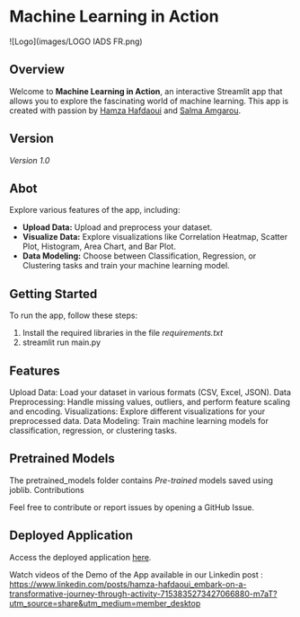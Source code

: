 # Machine Learning in Action

![Logo](images/LOGO IADS FR.png)

## Overview

Welcome to **Machine Learning in Action**, an interactive Streamlit app that allows you to explore the fascinating world of machine learning. This app is created with passion by [Hamza Hafdaoui](https://github.com/HAMZAUEST) and [Salma Amgarou](https://github.com/SalmaAmgarou).

## Version

*Version 1.0*

## Abot

Explore various features of the app, including:

- **Upload Data:** Upload and preprocess your dataset.
- **Visualize Data:** Explore visualizations like Correlation Heatmap, Scatter Plot, Histogram, Area Chart, and Bar Plot.
- **Data Modeling:** Choose between Classification, Regression, or Clustering tasks and train your machine learning model.

## Getting Started

To run the app, follow these steps: 
1. Install the required libraries in the file *requirements.txt*
2. streamlit run main.py

## Features

Upload Data: Load your dataset in various formats (CSV, Excel, JSON).
Data Preprocessing: Handle missing values, outliers, and perform feature scaling and encoding.
Visualizations: Explore different visualizations for your preprocessed data.
Data Modeling: Train machine learning models for classification, regression, or clustering tasks.


## Pretrained Models

The pretrained_models folder contains *Pre-trained* models saved using joblib.
Contributions

Feel free to contribute or report issues by opening a GitHub Issue.

## Deployed Application

Access the deployed application [here](https://aisd-hafdaoui-amgarou.streamlit.app/).

Watch videos of the Demo of the App available in our Linkedin post : https://www.linkedin.com/posts/hamza-hafdaoui_embark-on-a-transformative-journey-through-activity-7153835273427066880-m7aT?utm_source=share&utm_medium=member_desktop
